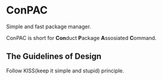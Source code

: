 # ConPAC

Simple and fast package manager.

ConPAC is short for **Con**duct **P**ackage **A**ssosiated **C**ommand.

## The Guidelines of Design

Follow KISS(keep it simple and stupid) principle.


